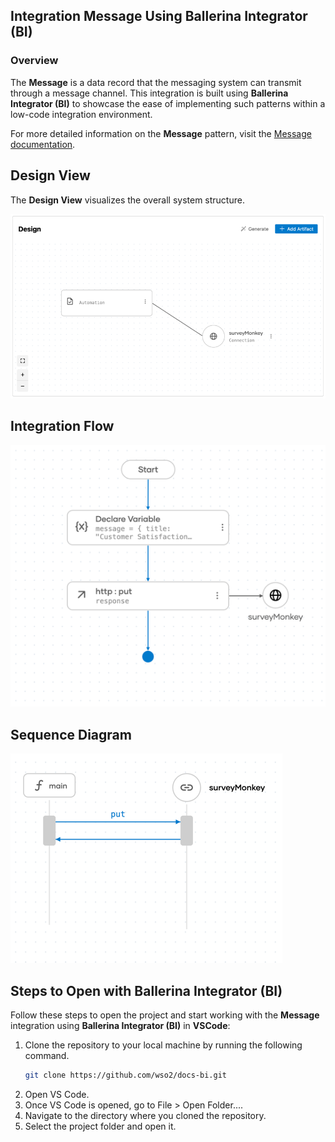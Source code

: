 ## Integration Message Using Ballerina Integrator (BI)

### Overview

The **Message** is a data record that the messaging system can transmit through a message channel.
This integration is built using **Ballerina Integrator (BI)** to showcase the ease of implementing such patterns within a low-code integration environment.

For more detailed information on the **Message** pattern, visit the [Message documentation](https://www.enterpriseintegrationpatterns.com/patterns/messaging/Message.html).

## Design View

The **Design View** visualizes the overall system structure.

![Design View](design.png)

## Integration Flow

![Flow Diagram](flow.png)

## Sequence Diagram

![Flow Diagram](sequence.png)

## Steps to Open with Ballerina Integrator (BI)

Follow these steps to open the project and start working with the **Message** integration using **Ballerina Integrator (BI)** in **VSCode**:

1. Clone the repository to your local machine by running the following command.
   ```bash
   git clone https://github.com/wso2/docs-bi.git

2. Open VS Code.
3. Once VS Code is opened, go to File > Open Folder....
4. Navigate to the directory where you cloned the repository.
5. Select the project folder and open it.
